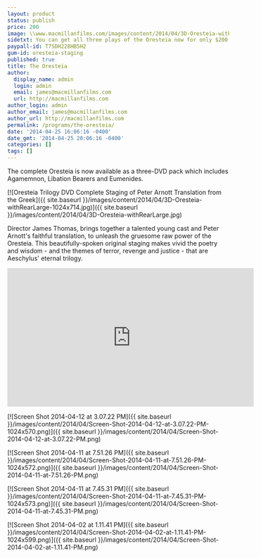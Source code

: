 ```yaml
---
layout: product
status: publish
price: 200
image: \\www.macmillanfilms.com/images/content/2014/04/3D-Oresteia-withRearLarge.jpg
sidetxt: You can get all three plays of the Oresteia now for only $200.
paypall-id: T7SDH228HB5H2
gum-id: oresteia-staging
published: true
title: The Oresteia
author:
  display_name: admin
  login: admin
  email: james@macmillanfilms.com
  url: http://macmillanfilms.com
author_login: admin
author_email: james@macmillanfilms.com
author_url: http://macmillanfilms.com
permalink: /programs/the-oresteia/
date: '2014-04-25 16:06:16 -0400'
date_gmt: '2014-04-25 20:06:16 -0400'
categories: []
tags: []
---
```

The complete Oresteia is now available as a three-DVD pack which includes Agamemnon, Libation Bearers and Eumenides.

[![Oresteia Trilogy DVD Complete Staging of Peter Arnott Translation from the Greek]({{ site.baseurl }}/images/content/2014/04/3D-Oresteia-withRearLarge-1024x714.jpg)]({{ site.baseurl }}/images/content/2014/04/3D-Oresteia-withRearLarge.jpg)

Director James Thomas, brings together a talented young cast and Peter Arnott's faithful translation, to unleash the gruesome raw power of the Oresteia. This beautifully-spoken original staging makes vivid the poetry and wisdom - and the themes of terror, revenge and justice - that are Aeschylus' eternal trilogy.

<iframe src="https://www.youtube.com/embed/I_BBr20t_gA?rel=0&amp;modestbranding=1&amp;autohide=1" width="560" height="315" frameborder="0" allowfullscreen="allowfullscreen"></iframe>

[![Screen Shot 2014-04-12 at 3.07.22 PM]({{ site.baseurl }}/images/content/2014/04/Screen-Shot-2014-04-12-at-3.07.22-PM-1024x570.png)]({{ site.baseurl }}/images/content/2014/04/Screen-Shot-2014-04-12-at-3.07.22-PM.png)

[![Screen Shot 2014-04-11 at 7.51.26 PM]({{ site.baseurl }}/images/content/2014/04/Screen-Shot-2014-04-11-at-7.51.26-PM-1024x572.png)]({{ site.baseurl }}/images/content/2014/04/Screen-Shot-2014-04-11-at-7.51.26-PM.png) 

[![Screen Shot 2014-04-11 at 7.45.31 PM]({{ site.baseurl }}/images/content/2014/04/Screen-Shot-2014-04-11-at-7.45.31-PM-1024x573.png)]({{ site.baseurl }}/images/content/2014/04/Screen-Shot-2014-04-11-at-7.45.31-PM.png) 

[![Screen Shot 2014-04-02 at 1.11.41 PM]({{ site.baseurl }}/images/content/2014/04/Screen-Shot-2014-04-02-at-1.11.41-PM-1024x599.png)]({{ site.baseurl }}/images/content/2014/04/Screen-Shot-2014-04-02-at-1.11.41-PM.png)
